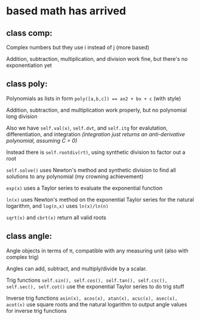 # based math has arrived

## class comp:
Complex numbers but they use i instead of j
(more based)

Addition, subtraction, multiplication, and division work fine, but there's no exponentiation yet

## class poly:
Polynomials as lists in form `poly([a,b,c]) == ax2 + bx + c`
(with style)

Addition, subtraction, and multiplication work properly, but no polynomial long division

Also we have `self.val(x)`, `self.dvt`, and `self.itg` for evalutation, differentiation, and integration
*(integration just returns an anti-derivative polynomial, assuming C = 0)*

Instead there is `self.rootdiv(rt)`, using synthetic division to factor out a root

`self.solve()` uses Newton's method and synthetic division to find all solutions to any polynomial (my crowning achievement)

`exp(x)` uses a Taylor series to evaluate the exponential function

`ln(x)` uses Newton's method on the exponential Taylor series for the natural logarithm, and `log(n,x)` uses `ln(x)/ln(n)`

`sqrt(x)` and `cbrt(x)` return all valid roots

## class angle:
Angle objects in terms of π, compatible with any measuring unit
(also with complex trig)

Angles can add, subtract, and multiply/divide by a scalar.

Trig functions `self.sin(), self.cos(), self.tan(), self.csc(), self.sec(), self.cot()` use the exponential Taylor series to do trig stuff

Inverse trig functions `asin(x), acos(x), atan(x), acsc(x), asec(x), acot(x)` use square roots and the natural logarithm to output angle values for inverse trig functions
